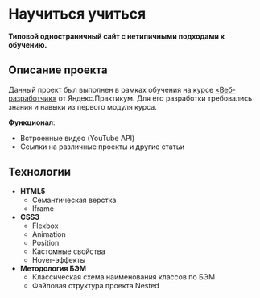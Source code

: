 # Научиться учиться

**Типовой одностраничный сайт с нетипичными подходами к обучению.**

## Описание проекта

Данный проект был выполнен в рамках обучения на курсе [«Веб-разработчик»](https://practicum.yandex.ru/web/) от Яндекс.Практикум. Для его разработки требовались знания и навыки из первого модуля курса.

**Функционал**:

* Встроенные видео (YouTube API)
* Ссылки на различные проекты и другие статьи

## Технологии

* **HTML5**
  - Семантическая верстка
  - Iframe
* **CSS3**
  - Flexbox
  - Animation
  - Position
  - Кастомные свойства
  - Hover-эффекты
* **Методология БЭМ**
  - Классическая схема наименования классов по БЭМ
  - Файловая структура проекта Nested
